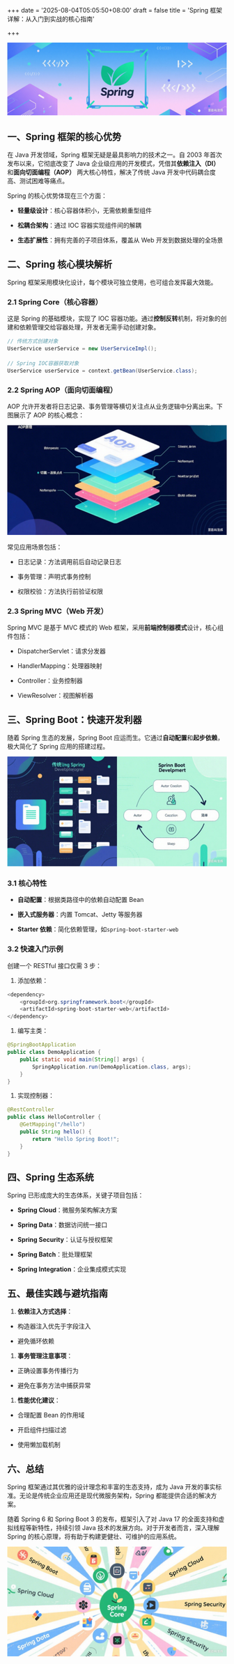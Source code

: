 +++
date = '2025-08-04T05:05:50+08:00'
draft = false
title = 'Spring 框架详解：从入门到实战的核心指南'

+++



![Spring框架封面图](1.png)

## 一、Spring 框架的核心优势

在 Java 开发领域，Spring 框架无疑是最具影响力的技术之一。自 2003 年首次发布以来，它彻底改变了 Java 企业级应用的开发模式，凭借其**依赖注入（DI）** 和**面向切面编程（AOP）** 两大核心特性，解决了传统 Java 开发中代码耦合度高、测试困难等痛点。

Spring 的核心优势体现在三个方面：



*   **轻量级设计**：核心容器体积小，无需依赖重型组件

*   **松耦合架构**：通过 IOC 容器实现组件间的解耦

*   **生态扩展性**：拥有完善的子项目体系，覆盖从 Web 开发到数据处理的全场景

## 二、Spring 核心模块解析

Spring 框架采用模块化设计，每个模块可独立使用，也可组合发挥最大效能。

### 2.1 Spring Core（核心容器）

这是 Spring 的基础模块，实现了 IOC 容器功能。通过**控制反转**机制，将对象的创建和依赖管理交给容器处理，开发者无需手动创建对象。



```java
// 传统方式创建对象
UserService userService = new UserServiceImpl();

// Spring IOC容器获取对象
UserService userService = context.getBean(UserService.class);
```

### 2.2 Spring AOP（面向切面编程）

AOP 允许开发者将日志记录、事务管理等横切关注点从业务逻辑中分离出来。下图展示了 AOP 的核心概念：



![Spring AOP原理示意图](2.png)

常见应用场景包括：



*   日志记录：方法调用前后自动记录日志

*   事务管理：声明式事务控制

*   权限校验：方法执行前验证权限

### 2.3 Spring MVC（Web 开发）

Spring MVC 是基于 MVC 模式的 Web 框架，采用**前端控制器模式**设计，核心组件包括：



*   DispatcherServlet：请求分发器

*   HandlerMapping：处理器映射

*   Controller：业务控制器

*   ViewResolver：视图解析器

## 三、Spring Boot：快速开发利器

随着 Spring 生态的发展，Spring Boot 应运而生。它通过**自动配置**和**起步依赖**，极大简化了 Spring 应用的搭建过程。



![Spring Boot与传统Spring对比](3.png)

### 3.1 核心特性



*   **自动配置**：根据类路径中的依赖自动配置 Bean

*   **嵌入式服务器**：内置 Tomcat、Jetty 等服务器

*   **Starter 依赖**：简化依赖管理，如`spring-boot-starter-web`

### 3.2 快速入门示例

创建一个 RESTful 接口仅需 3 步：



1.  添加依赖：



```java
<dependency>
    <groupId>org.springframework.boot</groupId>
    <artifactId>spring-boot-starter-web</artifactId>
</dependency>
```



1.  编写主类：



```java
@SpringBootApplication
public class DemoApplication {
    public static void main(String[] args) {
        SpringApplication.run(DemoApplication.class, args);
    }
}
```



1.  实现控制器：



```java
@RestController
public class HelloController {
    @GetMapping("/hello")
    public String hello() {
        return "Hello Spring Boot!";
    }
}
```

## 四、Spring 生态系统

Spring 已形成庞大的生态体系，关键子项目包括：



*   **Spring Cloud**：微服务架构解决方案

*   **Spring Data**：数据访问统一接口

*   **Spring Security**：认证与授权框架

*   **Spring Batch**：批处理框架

*   **Spring Integration**：企业集成模式实现

## 五、最佳实践与避坑指南



1.  **依赖注入方式选择**：

*   构造器注入优先于字段注入

*   避免循环依赖

1.  **事务管理注意事项**：

*   正确设置事务传播行为

*   避免在事务方法中捕获异常

1.  **性能优化建议**：

*   合理配置 Bean 的作用域

*   开启组件扫描过滤

*   使用懒加载机制

## 六、总结

Spring 框架通过其优雅的设计理念和丰富的生态支持，成为 Java 开发的事实标准。无论是传统企业应用还是现代微服务架构，Spring 都能提供合适的解决方案。

随着 Spring 6 和 Spring Boot 3 的发布，框架引入了对 Java 17 的全面支持和虚拟线程等新特性，持续引领 Java 技术的发展方向。对于开发者而言，深入理解 Spring 的核心原理，将有助于构建更健壮、可维护的应用系统。



![Spring生态全景图](4.png)
